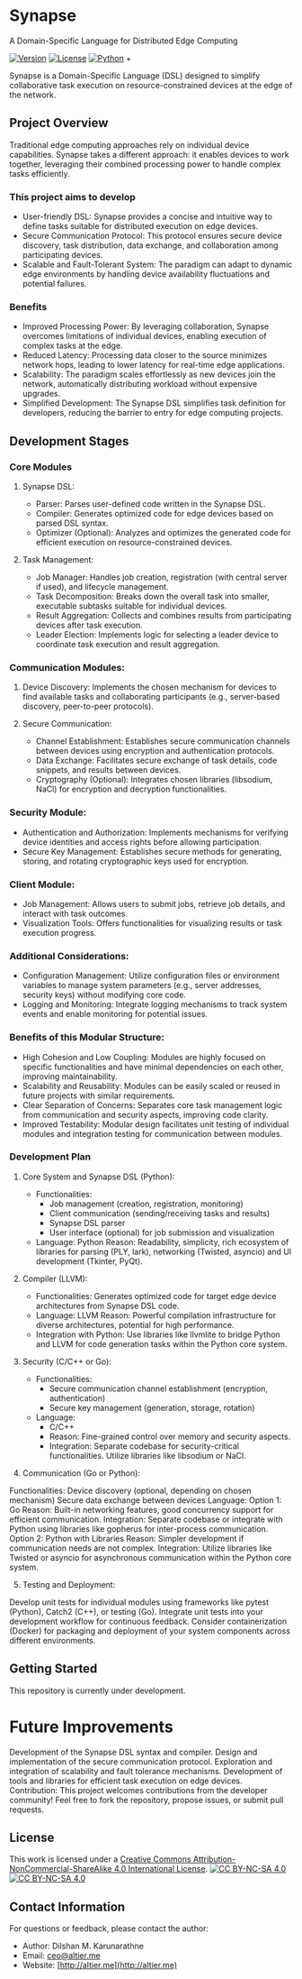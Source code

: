# Synapse
A Domain-Specific Language for Distributed Edge Computing

[![Version](https://img.shields.io/badge/version-0.1-brightgreen.svg)](https://pypi.org/project/ad-topic-recommender/)
[![License](https://img.shields.io/badge/license-CC%20BY--NC--SA%204.0-blue.svg)](https://creativecommons.org/licenses/by-nc-sa/4.0/)
[![Python](https://img.shields.io/badge/python-3.11-blue.svg)](https://www.python.org/downloads/)                                +

[//]: # ([![Build Status]&#40;https://travis-ci.com/dilshan/synapse.svg?branch=main&#41;]&#40;https://travis-ci.com/dilshan/synapse&#41;)

Synapse is a Domain-Specific Language (DSL) designed to simplify collaborative task execution on resource-constrained 
devices at the edge of the network.

## Project Overview

Traditional edge computing approaches rely on individual device capabilities. Synapse takes a different approach: 
it enables devices to work together, leveraging their combined processing power to handle complex tasks efficiently.

### This project aims to develop

- User-friendly DSL: Synapse provides a concise and intuitive way to define tasks suitable for distributed execution on 
edge devices.
- Secure Communication Protocol: This protocol ensures secure device discovery, task distribution, data exchange, and 
collaboration among participating devices.
- Scalable and Fault-Tolerant System: The paradigm can adapt to dynamic edge environments by handling device 
availability fluctuations and potential failures.

### Benefits

- Improved Processing Power: By leveraging collaboration, Synapse overcomes limitations of individual devices, enabling 
execution of complex tasks at the edge.
- Reduced Latency: Processing data closer to the source minimizes network hops, leading to lower latency for real-time 
edge applications.
- Scalability: The paradigm scales effortlessly as new devices join the network, automatically distributing workload 
without expensive upgrades.
- Simplified Development: The Synapse DSL simplifies task definition for developers, reducing the barrier to entry for 
edge computing projects.

## Development Stages 

### Core Modules

1. Synapse DSL:
    - Parser: Parses user-defined code written in the Synapse DSL.
    - Compiler: Generates optimized code for edge devices based on parsed DSL syntax.
    - Optimizer (Optional): Analyzes and optimizes the generated code for efficient execution on resource-constrained 
   devices.

2. Task Management:
    - Job Manager: Handles job creation, registration (with central server if used), and lifecycle management.
    - Task Decomposition: Breaks down the overall task into smaller, executable subtasks suitable for individual devices.
    - Result Aggregation: Collects and combines results from participating devices after task execution.
    - Leader Election: Implements logic for selecting a leader device to coordinate task execution and result aggregation.

### Communication Modules:

1. Device Discovery:
Implements the chosen mechanism for devices to find available tasks and collaborating participants (e.g., server-based 
discovery, peer-to-peer protocols).

2. Secure Communication:
    - Channel Establishment: Establishes secure communication channels between devices using encryption and 
   authentication protocols.
    - Data Exchange: Facilitates secure exchange of task details, code snippets, and results between devices.
    - Cryptography (Optional): Integrates chosen libraries (libsodium, NaCl) for encryption and decryption 
    functionalities.

### Security Module:

- Authentication and Authorization: Implements mechanisms for verifying device identities and access rights before 
allowing participation.
- Secure Key Management: Establishes secure methods for generating, storing, and rotating cryptographic keys used for 
encryption.

### Client Module:

- Job Management: Allows users to submit jobs, retrieve job details, and interact with task outcomes.
- Visualization Tools: Offers functionalities for visualizing results or task execution progress.

### Additional Considerations:

- Configuration Management: Utilize configuration files or environment variables to manage system parameters (e.g., 
server addresses, security keys) without modifying core code.
- Logging and Monitoring: Integrate logging mechanisms to track system events and enable monitoring for potential 
issues.

### Benefits of this Modular Structure:

- High Cohesion and Low Coupling: Modules are highly focused on specific functionalities and have minimal dependencies 
on each other, improving maintainability.
- Scalability and Reusability: Modules can be easily scaled or reused in future projects with similar requirements.
- Clear Separation of Concerns: Separates core task management logic from communication and security aspects, improving 
code clarity.
- Improved Testability: Modular design facilitates unit testing of individual modules and integration testing for 
communication between modules.

### Development Plan

1. Core System and Synapse DSL (Python):
	- Functionalities:
		- Job management (creation, registration, monitoring)
		- Client communication (sending/receiving tasks and results)
		- Synapse DSL parser
		- User interface (optional) for job submission and visualization
	- Language: Python
		Reason: Readability, simplicity, rich ecosystem of libraries for parsing (PLY, lark), networking (Twisted, asyncio) and UI development (Tkinter, PyQt).

2. Compiler (LLVM):
	- Functionalities:
		Generates optimized code for target edge device architectures from Synapse DSL code.
	- Language: LLVM
		Reason: Powerful compilation infrastructure for diverse architectures, potential for high performance.
	- Integration with Python:
		Use libraries like llvmlite to bridge Python and LLVM for code generation tasks within the Python core system.

3. Security (C/C++ or Go):

   - Functionalities:
       - Secure communication channel establishment (encryption, authentication)
       - Secure key management (generation, storage, rotation)
   - Language:
     - C/C++
     - Reason: Fine-grained control over memory and security aspects.
     - Integration: Separate codebase for security-critical functionalities. Utilize libraries like libsodium or NaCl.

4. Communication (Go or Python):

Functionalities:
Device discovery (optional, depending on chosen mechanism)
Secure data exchange between devices
Language:
Option 1: Go
Reason: Built-in networking features, good concurrency support for efficient communication.
Integration: Separate codebase or integrate with Python using libraries like gopherus for inter-process communication.
Option 2: Python with Libraries
Reason: Simpler development if communication needs are not complex.
Integration: Utilize libraries like Twisted or asyncio for asynchronous communication within the Python core system.

5. Testing and Deployment:

Develop unit tests for individual modules using frameworks like pytest (Python), Catch2 (C++), or testing (Go).
Integrate unit tests into your development workflow for continuous feedback.
Consider containerization (Docker) for packaging and deployment of your system components across different environments.

## Getting Started

This repository is currently under development.

# Future Improvements

Development of the Synapse DSL syntax and compiler.
Design and implementation of the secure communication protocol.
Exploration and integration of scalability and fault tolerance mechanisms.
Development of tools and libraries for efficient task execution on edge devices.
Contribution:
This project welcomes contributions from the developer community! Feel free to fork the repository, propose issues, or 
submit pull requests.

## License

This work is licensed under a
[Creative Commons Attribution-NonCommercial-ShareAlike 4.0 International License][cc-by-nc-sa].
[![CC BY-NC-SA 4.0][cc-by-nc-sa-shield]][cc-by-nc-sa]  
[![CC BY-NC-SA 4.0][cc-by-nc-sa-image]][cc-by-nc-sa] 

[cc-by-nc-sa]: http://creativecommons.org/licenses/by-nc-sa/4.0/
[cc-by-nc-sa-image]: https://licensebuttons.net/l/by-nc-sa/4.0/88x31.png
[cc-by-nc-sa-shield]: https://img.shields.io/badge/License-CC%20BY--NC--SA%204.0-lightgrey.svg

## Contact Information

For questions or feedback, please contact the author:

- Author: Dilshan M. Karunarathne
- Email: ceo@altier.me
- Website: [http://altier.me](http://altier.me)

